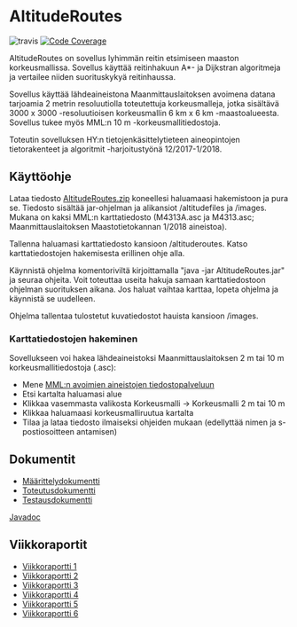 # AltitudeRoutes

![travis](https://travis-ci.org/mikkokotola/AltitudeRoutes.svg?branch=master)
[![Code Coverage](https://img.shields.io/codecov/c/github/mikkokotola/AltitudeRoutes/master.svg)](https://codecov.io/github/mikkokotola/AltitudeRoutes/)

AltitudeRoutes on sovellus lyhimmän reitin etsimiseen maaston korkeusmallissa. Sovellus käyttää reitinhakuun A*- ja Dijkstran algoritmeja ja vertailee niiden suorituskykyä reitinhaussa.

Sovellus käyttää lähdeaineistona Maanmittauslaitoksen avoimena datana tarjoamia 2 metrin resoluutiolla toteutettuja korkeusmalleja, jotka sisältävä 3000 x 3000 -resoluutioisen korkeusmallin 6 km x 6 km -maastoalueesta. Sovellus tukee myös MML:n 10 m -korkeusmallitiedostoja.

Toteutin sovelluksen HY:n tietojenkäsittelytieteen aineopintojen tietorakenteet ja algoritmit -harjoitustyönä 12/2017-1/2018.

## Käyttöohje

Lataa tiedosto [AltitudeRoutes.zip](https://github.com/mikkokotola/AltitudeRoutes/blob/master/downloads/AltitudeRoutes.zip) koneellesi haluamaasi hakemistoon ja pura se. Tiedosto sisältää jar-ohjelman ja alikansiot /altitudefiles ja /images. Mukana on kaksi MML:n karttatiedosto (M4313A.asc ja M4313.asc; Maanmittauslaitoksen Maastotietokannan 1/2018 aineistoa).

Tallenna haluamasi karttatiedosto kansioon /altituderoutes. Katso karttatiedostojen hakemisesta erillinen ohje alla.

Käynnistä ohjelma komentoriviltä kirjoittamalla "java -jar AltitudeRoutes.jar" ja seuraa ohjeita. Voit toteuttaa useita hakuja samaan karttatiedostoon ohjelman suorituksen aikana. Jos haluat vaihtaa karttaa, lopeta ohjelma ja käynnistä se uudelleen.

Ohjelma tallentaa tulostetut kuvatiedostot hauista kansioon /images.

### Karttatiedostojen hakeminen

Sovellukseen voi hakea lähdeaineistoksi Maanmittauslaitoksen 2 m tai 10 m korkeusmallitiedostoja (.asc):
* Mene <a href="https://tiedostopalvelu.maanmittauslaitos.fi/tp/kartta">MML:n avoimien aineistojen tiedostopalveluun</a>
* Etsi kartalta haluamasi alue
* Klikkaa vasemmasta valikosta Korkeusmalli -> Korkeusmalli 2 m tai 10 m
* Klikkaa haluamaasi korkeusmalliruutua kartalta
* Tilaa ja lataa tiedosto ilmaiseksi ohjeiden mukaan (edellyttää nimen ja s-postiosoitteen antamisen)


## Dokumentit
<ul>
  <li><a href="https://github.com/mikkokotola/AltitudeRoutes/blob/master/documentation/Maarittelydokumentti_Tiralabra_Kotola.pdf">Määrittelydokumentti</a></li>
  <li><a href="https://github.com/mikkokotola/AltitudeRoutes/blob/master/documentation/Toteutusdokumentti_Tiralabra_Kotola.pdf">Toteutusdokumentti</a></li>
  <li><a href="https://github.com/mikkokotola/AltitudeRoutes/blob/master/documentation/Testausdokumentti_Tiralabra_Kotola.pdf">Testausdokumentti</a></li>
</ul>

[Javadoc](/javadoc/index.html)

## Viikkoraportit
<ul>
  <li><a href="https://github.com/mikkokotola/AltitudeRoutes/blob/master/documentation/Vkoraportti1_Tiralabra_Kotola.pdf">Viikkoraportti 1</a></li>

  <li><a href="https://github.com/mikkokotola/AltitudeRoutes/blob/master/documentation/Vkoraportti2_Tiralabra_Kotola.pdf">Viikkoraportti 2</a></li>
  <li><a href="https://github.com/mikkokotola/AltitudeRoutes/blob/master/documentation/Vkoraportti3_Tiralabra_Kotola.pdf">Viikkoraportti 3</a></li>
  <li><a href="https://github.com/mikkokotola/AltitudeRoutes/blob/master/documentation/Vkoraportti4_Tiralabra_Kotola.pdf">Viikkoraportti 4</a></li>
  <li><a href="https://github.com/mikkokotola/AltitudeRoutes/blob/master/documentation/Vkoraportti5_Tiralabra_Kotola.pdf">Viikkoraportti 5</a></li>
  <li><a href="https://github.com/mikkokotola/AltitudeRoutes/blob/master/documentation/Vkoraportti6_Tiralabra_Kotola.pdf">Viikkoraportti 6</a></li>
</ul>

